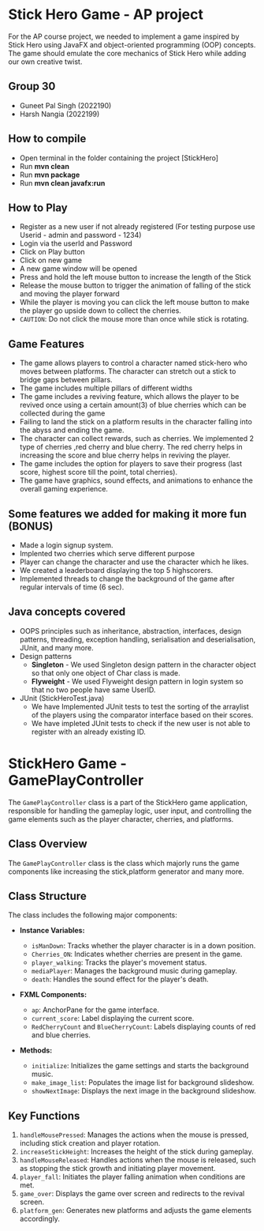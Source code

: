 
# Stick Hero Game - AP project

For the AP course project, we needed to implement a game inspired by Stick Hero using JavaFX and object-oriented programming (OOP) concepts. The game should emulate the core mechanics of Stick Hero while adding our own creative twist.

## Group 30

- Guneet Pal Singh (2022190)
- Harsh Nangia (2022199)

## How to compile
- Open terminal in the folder containing the project [StickHero]
- Run **mvn clean**
- Run **mvn package**
- Run **mvn clean javafx:run**

## How to Play
- Register as a new user if not already registered (For testing purpose use Userid - admin and password - 1234)
- Login via the userId and Password
- Click on Play button
- Click on new game
- A new game window will be opened
- Press and hold the left mouse button to increase the length of the Stick
- Release the mouse button to trigger the animation of falling of the stick and moving the player forward
- While the player is moving you can click the left mouse button to make the player go upside down to collect the cherries.
- `CAUTION`: Do not click the mouse more than once while stick is rotating.


## Game Features
- The game allows players to control a character named stick-hero who moves between platforms. The character can stretch out a stick to bridge gaps between pillars.
- The game includes multiple pillars of different widths
-  The game includes a reviving feature, which allows the player to be revived once using a certain amount(3) of blue cherries which can be collected during the game
- Failing to land the stick on a platform results in the character falling into the abyss and ending the game.
-  The character can collect rewards, such as cherries. We implemented 2 type of cherries ,red cherry and blue cherry. The red cherry helps in increasing the score and blue cherry helps in reviving the player.
-   The game includes the option for players to save their progress (last score, highest score till the point, total cherries).
-  The game have graphics, sound effects, and animations to enhance the overall gaming experience.

## Some features we added for making it more fun (BONUS)
- Made a login signup system.
- Implented two cherries which serve different purpose
- Player can change the character and use the character which he likes.
- We created a leaderboard displaying the top 5 highscorers.
- Implemented threads to change the background of the game after regular intervals of time (6 sec).

## Java concepts covered
- OOPS principles such as inheritance, abstraction, interfaces, design patterns, threading, exception handling, serialisation and deserialisation, JUnit, and many more.
- Design patterns 
  - **Singleton** - We used Singleton design pattern in the character object so that only one object of Char class is made.
  - **Flyweight** - We used Flyweight design pattern in login system so that no two people have same UserID.
- JUnit (StickHeroTest.java)
    -  We have Implemented JUnit tests to test the sorting of the arraylist of the players using the comparator interface based on their scores.
    - We have impleted JUnit tests to check if the new user is not able to  register with an already existing ID.



# StickHero Game - GamePlayController

The `GamePlayController` class is a part of the StickHero game application, responsible for handling the gameplay logic, user input, and controlling the game elements such as the player character, cherries, and platforms.

## Class Overview

The `GamePlayController` class is the class which majorly runs the game components like increasing the stick,platform generator and many more.


## Class Structure

The class includes the following major components:

- **Instance Variables:**
  - `isManDown`: Tracks whether the player character is in a down position.
  - `Cherries_ON`: Indicates whether cherries are present in the game.
  - `player_walking`: Tracks the player's movement status.
  - `mediaPlayer`: Manages the background music during gameplay.
  - `death`: Handles the sound effect for the player's death.

- **FXML Components:**
  - `ap`: AnchorPane for the game interface.
  - `current_score`: Label displaying the current score.
  - `RedCherryCount` and `BlueCherryCount`: Labels displaying counts of red and blue cherries.

- **Methods:**
  - `initialize`: Initializes the game settings and starts the background music.
  - `make_image_list`: Populates the image list for background slideshow.
  - `showNextImage`: Displays the next image in the background slideshow.

## Key Functions

1. `handleMousePressed`: Manages the actions when the mouse is pressed, including stick creation and player rotation.
2. `increaseStickHeight`: Increases the height of the stick during gameplay.
3. `handleMouseReleased`: Handles actions when the mouse is released, such as stopping the stick growth and initiating player movement.
4. `player_fall`: Initiates the player falling animation when conditions are met.
5. `game_over`: Displays the game over screen and redirects to the revival screen.
6. `platform_gen`: Generates new platforms and adjusts the game elements accordingly.

